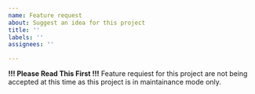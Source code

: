 ```yaml
---
name: Feature request
about: Suggest an idea for this project
title: ''
labels: ''
assignees: ''

---
```


**!!! Please Read This First !!!**
Feature requiest for this project are not being accepted at this time as this project is in maintainance mode only.
